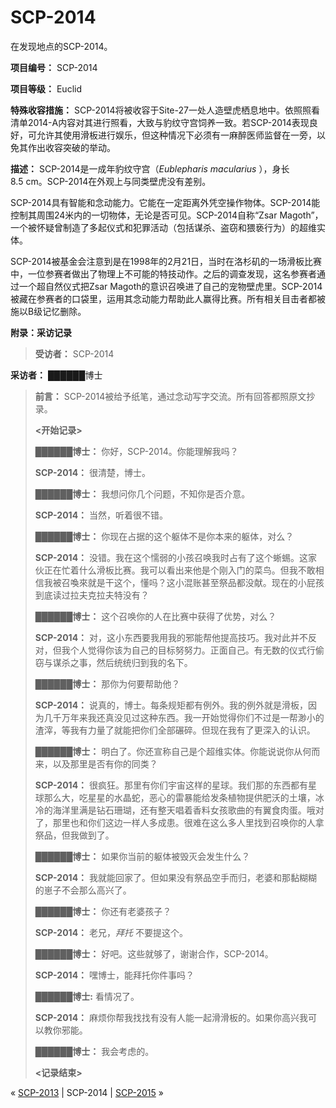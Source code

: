 # SCP-2014
                        




在发现地点的SCP-2014。



**项目编号：** SCP-2014

**项目等级：** Euclid

**特殊收容措施：** SCP-2014将被收容于Site-27一处人造壁虎栖息地中。依照照看清单2014-A内容对其进行照看，大致与豹纹守宫饲养一致。若SCP-2014表现良好，可允许其使用滑板进行娱乐，但这种情况下必须有一麻醉医师监督在一旁，以免其作出收容突破的举动。

**描述：** SCP-2014是一成年豹纹守宫（*Eublepharis macularius* ），身长8.5 cm。SCP-2014在外观上与同类壁虎没有差别。

SCP-2014具有智能和念动能力。它能在一定距离外凭空操作物体。SCP-2014能控制其周围24米内的一切物体，无论是否可见。SCP-2014自称“Zsar Magoth”，一个被怀疑曾制造了多起仪式和犯罪活动（包括谋杀、盗窃和猥亵行为）的超维实体。

SCP-2014被基金会注意到是在1998年的2月21日，当时在洛杉矶的一场滑板比赛中，一位参赛者做出了物理上不可能的特技动作。之后的调查发现，这名参赛者通过一个超自然仪式把Zsar Magoth的意识召唤进了自己的宠物壁虎里。SCP-2014被藏在参赛者的口袋里，运用其念动能力帮助此人赢得比赛。所有相关目击者都被施以B级记忆删除。

**附录：采访记录** 


> **受访者：** SCP-2014

**采访者：** ██████博士
> 
> **前言：** SCP-2014被给予纸笔，通过念动写字交流。所有回答都照原文抄录。
> 
> **<开始记录>** 
> 
> **██████博士：** 你好，SCP-2014。你能理解我吗？
> 
> **SCP-2014：** 很清楚，博士。
> 
> **██████博士：** 我想问你几个问题，不知你是否介意。
> 
> **SCP-2014：** 当然，听着很不错。
> 
> **██████博士：** 你现在占据的这个躯体不是你本来的躯体，对么？
> 
> **SCP-2014：** 没错。我在这个懦弱的小孩召唤我时占有了这个蜥蜴。这家伙正在忙着什么滑板比赛。我可以看出来他是个刚入门的菜鸟。但我不敢相信我被召喚來就是干这个，懂吗？这小混账甚至祭品都没献。现在的小屁孩到底读过拉夫克拉夫特没有？
> 
> **██████博士：** 这个召唤你的人在比赛中获得了优势，对么？
> 
> **SCP-2014：** 对，这小东西要我用我的邪能帮他提高技巧。我对此并不反对，但我个人觉得你该为自己的目标努努力。正面自己。有无数的仪式行偷窃与谋杀之事，然后统统归到我的名下。
> 
> **██████博士：** 那你为何要帮助他？
> 
> **SCP-2014：** 说真的，博士。每条规矩都有例外。我的例外就是滑板，因为几千万年来我还真没见过这种东西。我一开始觉得你们不过是一帮渺小的渣滓，等我有力量了就能把你们全部碾碎。但现在我有了更深入的认识。
> 
> **██████博士：** 明白了。你还宣称自己是个超维实体。你能说说你从何而来，以及那里是否有你的同类？
> 
> **SCP-2014：** 很疯狂。那里有你们宇宙这样的星球。我们那的东西都有星球那么大，吃星星的水晶蛇，恶心的雷暴能给发条植物提供肥沃的土壤，冰冷的海洋里满是钻石珊瑚，还有整天唱着香料女孩歌曲的有翼食肉蛋。哦对了，那里也和你们这边一样人多成患。很难在这么多人里找到召唤你的人拿祭品，但我做到了。
> 
> **██████博士：** 如果你当前的躯体被毁灭会发生什么？
> 
> **SCP-2014：** 我就能回家了。但如果没有祭品空手而归，老婆和那黏糊糊的崽子不会那么高兴了。
> 
> **██████博士：** 你还有老婆孩子？
> 
> **SCP-2014：** 老兄，*拜托* 不要提这个。
> 
> **██████博士：** 好吧。这些就够了，谢谢合作，SCP-2014。
> 
> **SCP-2014：** 嘿博士，能拜托你件事吗？
> 
> **██████博士:** 看情况了。
> 
> **SCP-2014：** 麻烦你帮我找找有没有人能一起滑滑板的。如果你高兴我可以教你邪能。
> 
> **██████博士：** 我会考虑的。
> 
> **<记录结束>** 
> 



« [SCP-2013](/scp-2013) | SCP-2014 | [SCP-2015](/scp-2015) »





                    
